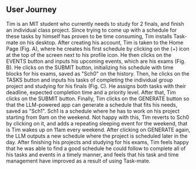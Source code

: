 ## User Journey

Tim is an MIT student who currently needs to study for 2 finals, and finish an individual class project. Since trying to come up with a schedule for these tasks by himself has proven to be time consuming, Tim installs Task-mate on his desktop. After creating his account, Tim is taken to the Home Page (Fig. A), where he creates his first schedule by clicking on the (+) icon at the top of the screen next to his profile icon. He then clicks on the EVENTS button and inputs his upcoming events, which are his exams (Fig. B). He clicks on the SUBMIT button, initializing his schedule with time blocks for his exams, saved as "Sch0" on the history. Then, he clicks on the TASKS button and inputs his tasks of completing the individual group project and studying for his finals (Fig. C). He assigns both tasks with their deadline, expected completion time and a priority level. After that, Tim clicks on the SUBMIT button. Finally, Tim clicks on the GENERATE button so that the LLM-powered app can generate a schedule that fits his needs, saved as "Sch1". Sch1 is a schedule where he has to work on his project starting from 9am on the weekend. Not happy with this, Tim reverts to Sch0 by clicking on it, and adds a repeating sleeping event for the weekend, that is Tim wakes up on 11am every weekend. After clicking on GENERATE again, the LLM outputs a new schedule where the project is scheduled later in the day. After finishing his projects and studying for his exams, Tim feels happy that he was able to find a good schedule he could follow to complete all of his tasks and events in a timely manner, and feels that his task and time management have improved as a result of using Task-mate.
